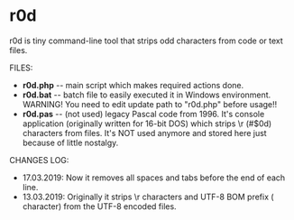 # r0d
r0d is tiny command-line tool that strips odd characters from code or text files.

<p>FILES:</p>
<ul>
  <li><b>r0d.php</b> -- main script which makes required actions done.</li>
  <li><b>r0d.bat</b> -- batch file to easily executed it in Windows environment. WARNING! You need to edit update path to "r0d.php" before usage!!</li>
  <li><b>r0d.pas</b> -- (not used) legacy Pascal code from 1996. It's console application (originally written for 16-bit DOS) which strips \r (#$0d) characters from files. It's NOT used anymore and stored here just because of little nostalgy.</li>
</ul>

<p>CHANGES LOG:</p>
<ul>
  <li>17.03.2019: Now it removes all spaces and tabs before the end of each line.</li>
  <li>13.03.2019: Originally it strips \r characters and UTF-8 BOM prefix (&#65279 character) from the UTF-8 encoded files.</li>
<ul>
